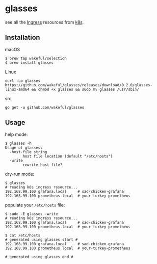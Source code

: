 # glasses

see all the [Ingress](https://kubernetes.io/docs/concepts/services-networking/ingress/) resources from [k8s](https://kubernetes.io/).


## Installation

macOS
```
$ brew tap wakeful/selection
$ brew install glasses
```

Linux
```
curl -Lo glasses https://github.com/wakeful/glasses/releases/download/0.2.0/glasses-linux-amd64 && chmod +x glasses && sudo mv glasses /usr/sbin/
```

src
```
go get -u github.com/wakeful/glasses
```

## Usage

help mode:
```
$ glasses -h
Usage of glasses:
  -host-file string
        host file location (default "/etc/hosts")
  -write
        rewrite host file?
```

dry-run mode:
```
$ glasses
# reading k8s ingress resource...
192.168.99.100 grafana.local     # sad-chicken-grafana
192.168.99.100 prometheus.local  # your-turkey-prometheus
```

populate your `/etc/hosts` file:
```
$ sudo -E glasses -write
# reading k8s ingress resource...
192.168.99.100 grafana.local     # sad-chicken-grafana
192.168.99.100 prometheus.local  # your-turkey-prometheus

$ cat /etc/hosts
# generated using glasses start #
192.168.99.100 grafana.local     # sad-chicken-grafana
192.168.99.100 prometheus.local  # your-turkey-prometheus

# generated using glasses end #
```